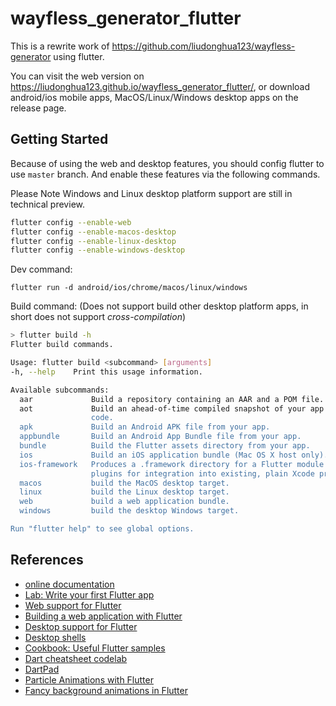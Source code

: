 # wayfless_generator_flutter

This is a rewrite work of https://github.com/liudonghua123/wayfless-generator using flutter.

You can visit the web version on https://liudonghua123.github.io/wayfless_generator_flutter/, or download android/ios mobile apps, MacOS/Linux/Windows desktop apps on the release page.

## Getting Started

Because of using the web and desktop features, you should config flutter to use `master` branch. And enable these features via the following commands.

Please Note Windows and Linux desktop platform support are still in technical preview.

```bash
flutter config --enable-web
flutter config --enable-macos-desktop
flutter config --enable-linux-desktop
flutter config --enable-windows-desktop
```

Dev command:

`flutter run -d android/ios/chrome/macos/linux/windows`

Build command: (Does not support build other desktop platform apps, in short does not support *cross-compilation*)

```bash
> flutter build -h
Flutter build commands.

Usage: flutter build <subcommand> [arguments]
-h, --help    Print this usage information.

Available subcommands:
  aar             Build a repository containing an AAR and a POM file.
  aot             Build an ahead-of-time compiled snapshot of your app's Dart
                  code.
  apk             Build an Android APK file from your app.
  appbundle       Build an Android App Bundle file from your app.
  bundle          Build the Flutter assets directory from your app.
  ios             Build an iOS application bundle (Mac OS X host only).
  ios-framework   Produces a .framework directory for a Flutter module and its
                  plugins for integration into existing, plain Xcode projects.
  macos           build the MacOS desktop target.
  linux           build the Linux desktop target.
  web             build a web application bundle.
  windows         build the desktop Windows target.

Run "flutter help" to see global options.
```

## References

- [online documentation](https://flutter.dev/docs)
- [Lab: Write your first Flutter app](https://flutter.dev/docs/get-started/codelab)
- [Web support for Flutter](https://flutter.dev/web)
- [Building a web application with Flutter](https://flutter.dev/docs/get-started/web)
- [Desktop support for Flutter](https://flutter.dev/desktop)
- [Desktop shells](https://github.com/flutter/flutter/wiki/Desktop-shells)
- [Cookbook: Useful Flutter samples](https://flutter.dev/docs/cookbook)
- [Dart cheatsheet codelab](https://dart.dev/codelabs/dart-cheatsheet)
- [DartPad](https://dartpad.cn/)
- [Particle Animations with Flutter](https://juejin.im/post/5e1d5b9b6fb9a03013306588)
- [Fancy background animations in Flutter](https://juejin.im/post/5e1c38c96fb9a02fee1ed09e)

